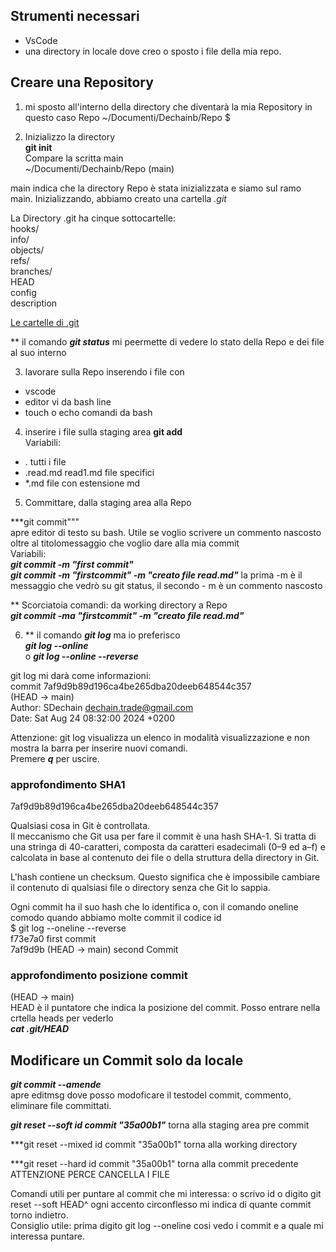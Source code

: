
## Strumenti necessari
* VsCode
* una directory in locale dove creo o sposto i file della mia repo.

## Creare una Repository

1) mi sposto all'interno della directory che diventarà la mia Repository in questo caso Repo
 ~/Documenti/Dechainb/Repo $

 2) Inizializzo la directory<br>
 **git init**<br>
 Compare la scritta main<br>
 ~/Documenti/Dechainb/Repo (main)

 main indica che la directory Repo è stata inizializzata e siamo sul ramo main.
Inizializzando, abbiamo creato una cartella    *.git* 

La Directory .git ha cinque sottocartelle:<br>
hooks/<br>
info/<br>
objects/<br>
refs/<br>
branches/<br>
HEAD<br>
config<br>
description<br>

[Le  cartelle di .git](https://www.manuelricci.com/guida/come-inizializzare-git-da-riga-di-comando)

** il comando ***git status*** mi peermette di vedere lo stato della Repo e dei file al suo interno

3) lavorare sulla Repo inserendo i file con  
* vscode
* editor vi da bash line
* touch o echo comandi da bash

4) inserire i file sulla staging area
**git add**<br>Variabili:
* . tutti i file
* .read.md read1.md file specifici
* *.md file con estensione md

5) Committare, dalla staging area alla Repo

***git commit"""<br> apre editor di testo su bash. Utile se voglio scrivere un commento nascosto oltre al titolomessaggio che voglio dare alla mia commit<br>
Variabili:<br>
***git commit -m "first commit"***<br>
***git commit -m "firstcommit" -m "creato file read.md"*** la prima -m è il messaggio che vedrò su git status, il secondo - m è un commento nascosto

** Scorciatoia comandi: da working directory a Repo<br>
***git commit -ma "firstcommit" -m "creato file read.md"***

6) ** il comando ***git log*** ma io preferisco<br> ***git log --online***<br>o 
***git log --online --reverse***

git log mi darà come informazioni:<br>
commit 7af9d9b89d196ca4be265dba20deeb648544c357<br>
(HEAD -> main)<br>
Author: SDechain <dechain.trade@gmail.com><br>
Date:   Sat Aug 24 08:32:00 2024 +0200

Attenzione: git log visualizza un elenco in modalità visualizzazione e non mostra la barra per inserire nuovi comandi.<br> Premere ***q*** per uscire.

### approfondimento SHA1
7af9d9b89d196ca4be265dba20deeb648544c357 

Qualsiasi cosa in Git è controllata.<br> Il meccanismo che Git usa per fare il commit è una hash SHA-1. Si tratta di una stringa di 40-caratteri, composta da caratteri esadecimali (0–9 ed a–f) e calcolata in base al contenuto dei file o della struttura della directory in Git.

L'hash contiene un checksum. Questo significa che è impossibile cambiare il contenuto di qualsiasi file o directory senza che Git lo sappia.

Ogni commit ha il suo hash che lo identifica o, con il comando oneline comodo quando abbiamo molte commit il codice id<br>
$ git log --oneline --reverse<br>
f73e7a0 first commit<br>
7af9d9b (HEAD -> main) second Commit

### approfondimento posizione commit
(HEAD -> main)<br>
HEAD è il puntatore che indica la posizione del commit. Posso entrare nella crtella heads per vederlo<br>
***cat .git/HEAD***

## Modificare un Commit solo da locale

***git commit --amende***<br> apre editmsg dove posso modoficare il testodel commit, commento, eliminare file committati.

***git reset --soft id commit "35a00b1"*** torna alla staging area pre commit

***git reset --mixed id commit "35a00b1" torna alla working directory

***git reset --hard id commit "35a00b1" torna alla commit precedente ATTENZIONE PERCE CANCELLA I FILE

Comandi utili per puntare al commit che mi interessa: o scrivo id o digito
git reset --soft HEAD^  ogni accento circonflesso mi indica di quante commit torno indietro.<br>
Consiglio utile: prima digito git log --oneline cosi vedo i commit e a quale mi interessa puntare.






 




